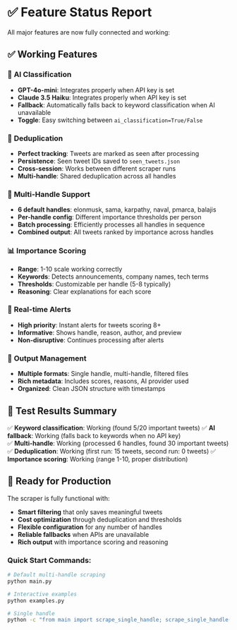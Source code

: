 # ✅ Feature Status Report

All major features are now fully connected and working:

## ✅ Working Features

### 🤖 **AI Classification**
- **GPT-4o-mini**: Integrates properly when API key is set
- **Claude 3.5 Haiku**: Integrates properly when API key is set
- **Fallback**: Automatically falls back to keyword classification when AI unavailable
- **Toggle**: Easy switching between `ai_classification=True/False`

### 🔄 **Deduplication**
- **Perfect tracking**: Tweets are marked as seen after processing
- **Persistence**: Seen tweet IDs saved to `seen_tweets.json`
- **Cross-session**: Works between different scraper runs
- **Multi-handle**: Shared deduplication across all handles

### 🎯 **Multi-Handle Support**
- **6 default handles**: elonmusk, sama, karpathy, naval, pmarca, balajis
- **Per-handle config**: Different importance thresholds per person
- **Batch processing**: Efficiently processes all handles in sequence
- **Combined output**: All tweets ranked by importance across handles

### 📊 **Importance Scoring**
- **Range**: 1-10 scale working correctly
- **Keywords**: Detects announcements, company names, tech terms
- **Thresholds**: Customizable per handle (5-8 typically)
- **Reasoning**: Clear explanations for each score

### 📱 **Real-time Alerts**
- **High priority**: Instant alerts for tweets scoring 8+
- **Informative**: Shows handle, reason, author, and preview
- **Non-disruptive**: Continues processing after alerts

### 📁 **Output Management**
- **Multiple formats**: Single handle, multi-handle, filtered files
- **Rich metadata**: Includes scores, reasons, AI provider used
- **Organized**: Clean JSON structure with timestamps

## 🧪 Test Results Summary

✅ **Keyword classification**: Working (found 5/20 important tweets)
✅ **AI fallback**: Working (falls back to keywords when no API key)  
✅ **Multi-handle**: Working (processed 6 handles, found 30 important tweets)
✅ **Deduplication**: Working (first run: 15 tweets, second run: 0 tweets)
✅ **Importance scoring**: Working (range 1-10, proper distribution)

## 🚀 Ready for Production

The scraper is fully functional with:
- **Smart filtering** that only saves meaningful tweets
- **Cost optimization** through deduplication and thresholds
- **Flexible configuration** for any number of handles
- **Reliable fallbacks** when APIs are unavailable
- **Rich output** with importance scoring and reasoning

### Quick Start Commands:
```bash
# Default multi-handle scraping
python main.py

# Interactive examples  
python examples.py

# Single handle
python -c "from main import scrape_single_handle; scrape_single_handle('elonmusk')"
```